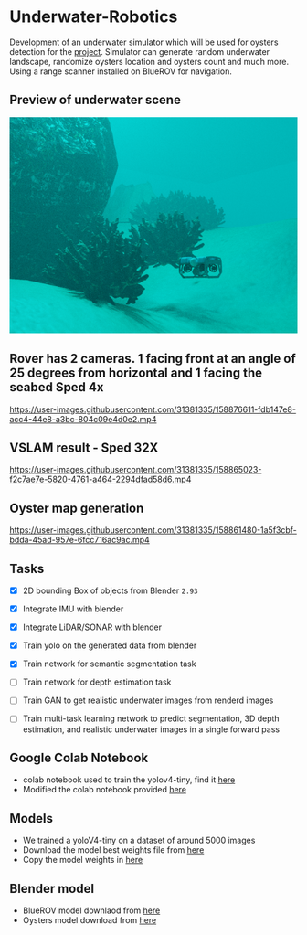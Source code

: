 # Underwater-Robotics
Development of an underwater simulator which will be used for oysters detection for the [project](https://isr.umd.edu/news/story/using-underwater-robots-to-detect-and-count-oysters). Simulator can generate random underwater landscape, randomize oysters location and oysters count and much more.
Using a range scanner installed on BlueROV for navigation.

## Preview of underwater scene
<p align="center">
<img src="https://github.com/mjoshi07/Underwater-Robotics/blob/main/data/render3.png"/>
</p>

## Rover has 2 cameras. 1 facing front at an angle of 25 degrees from horizontal and 1 facing the seabed Sped 4x
https://user-images.githubusercontent.com/31381335/158876611-fdb147e8-acc4-44e8-a3bc-804c09e4d0e2.mp4


## VSLAM result - Sped 32X
https://user-images.githubusercontent.com/31381335/158865023-f2c7ae7e-5820-4761-a464-2294dfad58d6.mp4


## Oyster map generation
https://user-images.githubusercontent.com/31381335/158861480-1a5f3cbf-bdda-45ad-957e-6fcc716ac9ac.mp4







## Tasks
- [x] 2D bounding Box of objects from Blender `2.93`
- [x] Integrate IMU with blender
- [x] Integrate LiDAR/SONAR with blender
- [x] Train yolo on the generated data from blender
- [x] Train network for semantic segmentation task 
- [ ] Train network for depth estimation task 
- [ ] Train GAN to get realistic underwater images from renderd images
- [ ] Train  multi-task learning network to predict segmentation, 3D depth estimation, and realistic underwater images in a single forward pass


## Google Colab Notebook
* colab notebook used to train the yolov4-tiny, find it [here](https://colab.research.google.com/drive/1RePfSTb7c1tPAuh_D-ySLhrG78gxkF9D?usp=sharing)
* Modified the colab notebook provided [here](https://colab.research.google.com/drive/1_GdoqCJWXsChrOiY8sZMr_zbr_fH-0Fg)

## Models
* We trained a yoloV4-tiny on a dataset of around 5000 images
* Download the model best weights file from [here](https://drive.google.com/file/d/1ffx9uFeBLUgfymSTHV5pO_OoLnYB7EVT/view?usp=sharing) 
* Copy the model weights in [here](https://github.com/mjoshi07/Underwater-Robotics/tree/main/data/model)

## Blender model
* BlueROV model downlaod from [here](https://github.com/patrickelectric/bluerov_ros_playground)
* Oysters model download from [here](https://drive.google.com/drive/folders/1XY2yMnFDCiSR8H6S84OS8WX1tzu2OnCW?usp=sharing)  
